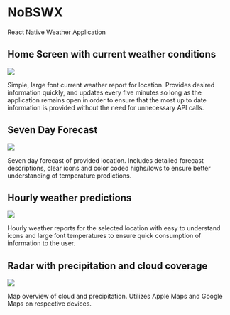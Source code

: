 # NoBSWX
React Native Weather Application

<h2>Home Screen with current weather conditions</h2>
<img src="https://user-images.githubusercontent.com/102747919/234758793-27c91a33-910b-4631-a8bf-63f4fca4ba4e.png"/>
<p>Simple, large font current weather report for location. Provides desired information quickly, and updates every five minutes so long as the application remains open in order to ensure that the most up to date information is provided without the need for unnecessary API calls.</p>

<h2>Seven Day Forecast</h2>
<img src="https://user-images.githubusercontent.com/102747919/234478067-2fc7095c-7847-4775-a23d-9e2e87c1d610.png"/>
<p>Seven day forecast of provided location. Includes detailed forecast descriptions, clear icons and color coded highs/lows to ensure better understanding of temperature predictions.</p>

<h2>Hourly weather predictions</h2>
<img src="https://user-images.githubusercontent.com/102747919/234478090-f7d8b9a9-52c2-46c3-ae18-1d45b8829c6c.png"/>
<p>Hourly weather reports for the selected location with easy to understand icons and large font temperatures to ensure quick consumption of information to the user.</p>

<h2>Radar with precipitation and cloud coverage</h2>
<img src="https://user-images.githubusercontent.com/102747919/234478193-03b96d83-4395-454c-b66b-3059fe6bc4d7.png"/>
<p>Map overview of cloud and precipitation. Utilizes Apple Maps and Google Maps on respective devices.</p>
